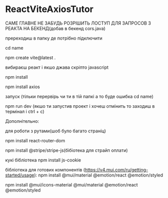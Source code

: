 # ReactViteAxiosTutor

САМЕ ГЛАВНЕ НЕ ЗАБУДЬ РОЗРІШИТЬ ЛОСТУП ДЛЯ ЗАПРОСОВ З РЕАКТА НА БЕКЕНД(добав в бекенд cors.java)


пререходиш в папку де потрібно підключити 

cd name

npm create vite@latest . 

вибираєш реакт і якшо джава скріпто javascript 

npm install

npm install axios


запуск (тільки перервірь чи ти в тій папкі а то буде ошибка cd name)

npm run dev (якшо ти запустив проект і хочеш отмінить то заходиш в термінал і ctrl + c)



Дополнітельно:

для роботи з рутами(шоб було багато страніц)

npm install react-router-dom


npm install @stripe/stripe-js(бібіотека для страйп оплати)


кукі бібліотека npm install js-cookie
 

бібліотека для готових компонентів (https://v4.mui.com/ru/getting-started/usage):
npm install @mui/material @emotion/react @emotion/styled

npm install @mui/icons-material @mui/material @emotion/react @emotion/styled

 <link rel="stylesheet" href="https://fonts.googleapis.com/css?family=Roboto:300,400,500,700&display=swap" />
 <link rel="stylesheet" href="https://fonts.googleapis.com/icon?family=Material+Icons" />
